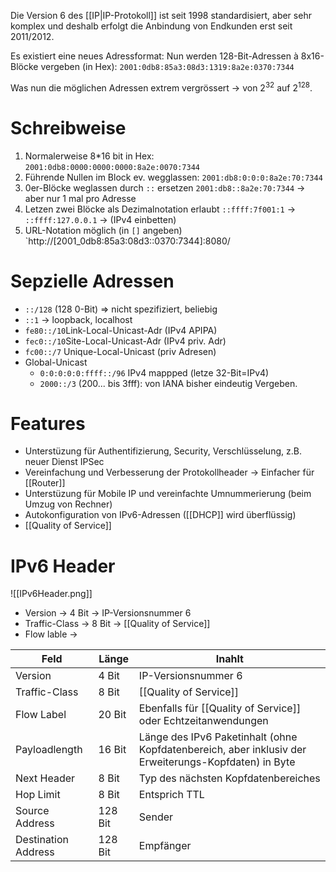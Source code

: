 Die Version 6 des [[IP|IP-Protokoll]] ist seit 1998 standardisiert, aber sehr komplex und deshalb erfolgt die Anbindung von Endkunden erst seit 2011/2012.

Es existiert eine neues Adressformat: Nun werden 128-Bit-Adressen à 8x16-Blöcke vergeben (in Hex):
`2001:0db8:85a3:08d3:1319:8a2e:0370:7344`

Was nun die möglichen Adressen extrem vergrössert -> von $2^{32}$ auf $2^{128}$.

# Schreibweise
1. Normalerweise 8\*16 bit in Hex:
`2001:0db8:0000:0000:0000:8a2e:0070:7344`
2. Führende Nullen im Block ev. wegglassen:
`2001:db8:0:0:0:8a2e:70:7344`
3. 0er-Blöcke weglassen durch `::` ersetzen
`2001:db8::8a2e:70:7344` -> aber nur 1 mal pro Adresse
4. Letzen zwei Blöcke als Dezimalnotation erlaubt
`::ffff:7f001:1` -> `::ffff:127.0.0.1` -> (IPv4 einbetten)
5. URL-Notation möglich (in `[]` angeben)
`http://[2001_0db8:85a3:08d3::0370:7344]:8080/

# Sepzielle Adressen
- `::/128` (128 0-Bit) => nicht spezifiziert, beliebig
- `::1` -> loopback, localhost
- `fe80::/10`Link-Local-Unicast-Adr (IPv4 APIPA)
- `fec0::/10`Site-Local-Unicast-Adr (IPv4 priv. Adr)
- `fc00::/7` Unique-Local-Unicast (priv Adresen)
- Global-Unicast
	- `0:0:0:0:0:ffff::/96` IPv4 mappped (letze 32-Bit=IPv4)
	- `2000::/3` (200... bis 3fff): von IANA bisher eindeutig Vergeben.

# Features
- Unterstüzung für Authentifizierung, Security, Verschlüsselung, z.B. neuer Dienst IPSec
- Vereinfachung und Verbesserung der Protokollheader -> Einfacher für [[Router]]
- Unterstüzung für Mobile IP und vereinfachte Umnummerierung (beim Umzug von Rechner)
- Autokonfiguration von IPv6-Adressen ([[DHCP]] wird überflüssig)
- [[Quality of Service]]

# IPv6 Header
![[IPv6Header.png]]
- Version -> 4 Bit -> IP-Versionsnummer 6
- Traffic-Class -> 8 Bit -> [[Quality of Service]]
- Flow lable -> 

| Feld                | Länge   | Inahlt                                                                                               |
| ------------------- | ------- | ---------------------------------------------------------------------------------------------------- |
| Version             | 4 Bit   | IP-Versionsnummer 6                                                                                  |
| Traffic-Class       | 8 Bit   | [[Quality of Service]]                                                                               |
| Flow Label          | 20 Bit  | Ebenfalls für [[Quality of Service]] oder Echtzeitanwendungen                                        |
| Payloadlength       | 16 Bit  | Länge des IPv6 Paketinhalt (ohne Kopfdatenbereich, aber inklusiv der Erweiterungs-Kopfdaten) in Byte |
| Next Header         | 8 Bit   | Typ des nächsten Kopfdatenbereiches                                                                  |
| Hop Limit           | 8 Bit   | Entsprich TTL                                                                                        |
| Source Address      | 128 Bit | Sender                                                                                               |
| Destination Address | 128 Bit | Empfänger                                                                                            |

